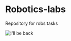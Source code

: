# Robotics-labs
Repository for robs tasks

![I'll be back](https://media.giphy.com/media/IZY2SE2JmPgFG/giphy.gif)
